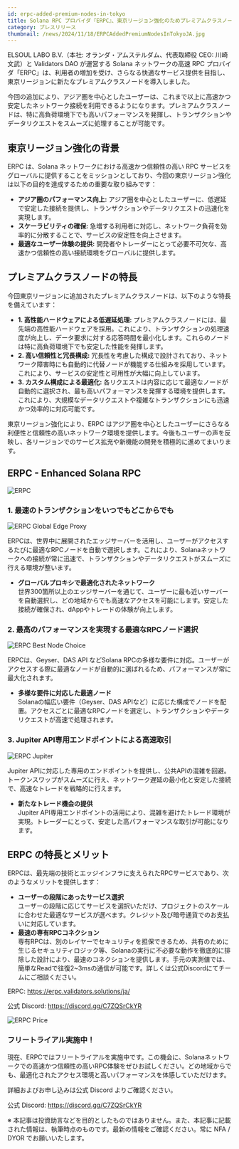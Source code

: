 ```yaml
---
id: erpc-added-premium-nodes-in-tokyo
title: Solana RPC プロバイダ『ERPC』、東京リージョン強化のためプレミアムクラスノードを追加
category: プレスリリース
thumbnail: /news/2024/11/18/ERPCAddedPremiumNodesInTokyoJA.jpg
---
```


ELSOUL LABO B.V.（本社: オランダ・アムステルダム、代表取締役 CEO: 川崎文武）と Validators DAO が運営する Solana ネットワークの高速 RPC プロバイダ「ERPC」は、利用者の増加を受け、さらなる快適なサービス提供を目指し、東京リージョンに新たなプレミアムクラスノードを導入しました。

今回の追加により、アジア圏を中心としたユーザーは、これまで以上に高速かつ安定したネットワーク接続を利用できるようになります。プレミアムクラスノードは、特に高負荷環境下でも高いパフォーマンスを発揮し、トランザクションやデータリクエストをスムーズに処理することが可能です。

## 東京リージョン強化の背景

ERPC は、Solana ネットワークにおける高速かつ信頼性の高い RPC サービスをグローバルに提供することをミッションとしており、今回の東京リージョン強化は以下の目的を達成するための重要な取り組みです：

- **アジア圏のパフォーマンス向上:** アジア圏を中心としたユーザーに、低遅延で安定した接続を提供し、トランザクションやデータリクエストの迅速化を実現します。
- **スケーラビリティの確保:** 急増する利用者に対応し、ネットワーク負荷を効率的に分散することで、サービスの安定性を向上させます。
- **最適なユーザー体験の提供:** 開発者やトレーダーにとって必要不可欠な、高速かつ信頼性の高い接続環境をグローバルに提供します。

## プレミアムクラスノードの特長

今回東京リージョンに追加されたプレミアムクラスノードは、以下のような特長を備えています：

- **1. 高性能ハードウェアによる低遅延処理:** プレミアムクラスノードには、最先端の高性能ハードウェアを採用。これにより、トランザクションの処理速度が向上し、データ要求に対する応答時間を最小化します。これらのノードは特に高負荷環境下でも安定した性能を発揮します。
- **2. 高い信頼性と冗長構成:** 冗長性を考慮した構成で設計されており、ネットワーク障害時にも自動的に代替ノードが機能する仕組みを採用しています。これにより、サービスの安定性と可用性が大幅に向上しています。
- **3. カスタム構成による最適化:** 各リクエストは内容に応じて最適なノードが自動的に選択され、最も高いパフォーマンスを発揮する環境を提供します。これにより、大規模なデータリクエストや複雑なトランザクションにも迅速かつ効率的に対応可能です。

東京リージョン強化により、ERPC はアジア圏を中心としたユーザーにさらなる利便性と信頼性の高いネットワーク環境を提供します。今後もユーザーの声を反映し、各リージョンでのサービス拡充や新機能の開発を積極的に進めてまいります。

## ERPC - Enhanced Solana RPC

![ERPC](/news/2024/11/06/ERPC.jpg)

### 1. 最速のトランザクションをいつでもどこからでも

![ERPC Global Edge Proxy](/news/2024/11/12/ERPCProxyJA.jpg)

ERPCは、世界中に展開されたエッジサーバーを活用し、ユーザーがアクセスするたびに最適なRPCノードを自動で選択します。これにより、Solanaネットワークへの接続が常に迅速で、トランザクションやデータリクエストがスムーズに行える環境が整います。

- **グローバルプロキシで最適化されたネットワーク**  
  世界300箇所以上のエッジサーバーを通じて、ユーザーに最も近いサーバーを自動選択し、どの地域からでも高速なアクセスを可能にします。安定した接続が確保され、dAppやトレードの体験が向上します。

### 2. 最高のパフォーマンスを実現する最適なRPCノード選択

![ERPC Best Node Choice](/news/2024/11/12/ERPCBestChoiceJA.jpg)

ERPCは、Geyser、DAS API などSolana RPCの多様な要件に対応。ユーザーがアクセスする際に最適なノードが自動的に選ばれるため、パフォーマンスが常に最大化されます。

- **多様な要件に対応した最適ノード**  
  Solanaの幅広い要件（Geyser、DAS APIなど）に応じた構成でノードを配置。アクセスごとに最適なRPCノードを選定し、トランザクションやデータリクエストが高速で処理されます。

### 3. Jupiter API専用エンドポイントによる高速取引

![ERPC Jupiter](/news/2024/11/12/ERPCJupiterJA.jpg)

Jupiter APIに対応した専用のエンドポイントを提供し、公共APIの混雑を回避。トークンスワップがスムーズに行え、ネットワーク遅延の最小化と安定した接続で、高速なトレードを戦略的に行えます。

- **新たなトレード機会の提供**  
  Jupiter API専用エンドポイントの活用により、混雑を避けたトレード環境が実現。トレーダーにとって、安定した高パフォーマンスな取引が可能になります。

## ERPC の特長とメリット

ERPCは、最先端の技術とエッジインフラに支えられたRPCサービスであり、次のようなメリットを提供します：

- **ユーザーの段階にあったサービス選択**  
  ユーザーの段階に応じてサービスを選択いただけ、プロジェクトのスケールに合わせた最適なサービスが選べます。クレジット及び暗号通貨でのお支払いに対応しています。
- **最速の専有RPCコネクション**  
  専有RPCは、別のレイヤーでセキュリティを担保できるため、共有のために生じるセキュリティロジック等、Solanaの実行に不必要な動作を徹底的に排除した設計により、最速のコネクションを提供します。手元の実測値では、簡単なReadで往復2~3msの通信が可能です。詳しくは公式Discordにてチームにご相談ください。

ERPC: https://erpc.validators.solutions/ja/

公式 Discord: https://discord.gg/C7ZQSrCkYR

![ERPC Price](/news/2024/11/12/ERPCPriceJA.jpg)

### フリートライアル実施中！

現在、ERPCではフリートライアルを実施中です。この機会に、Solanaネットワークでの高速かつ信頼性の高いRPC体験をぜひお試しください。どの地域からでも、最適化されたアクセス環境と高いパフォーマンスを体感していただけます。

詳細およびお申し込みは公式 Discord よりご確認ください。

公式 Discord: https://discord.gg/C7ZQSrCkYR

※ 本記事は投資助言などを目的としたものではありません。また、本記事に記載された情報は、執筆時点のものです。最新の情報をご確認ください。常に NFA / DYOR でお願いいたします。
